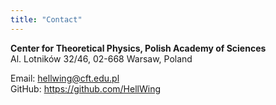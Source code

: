 ```yaml
---
title: "Contact"
---
```

**Center for Theoretical Physics, Polish Academy of Sciences**  
Al. Lotników 32/46, 02-668 Warsaw, Poland

Email: hellwing@cft.edu.pl  
GitHub: https://github.com/HellWing

